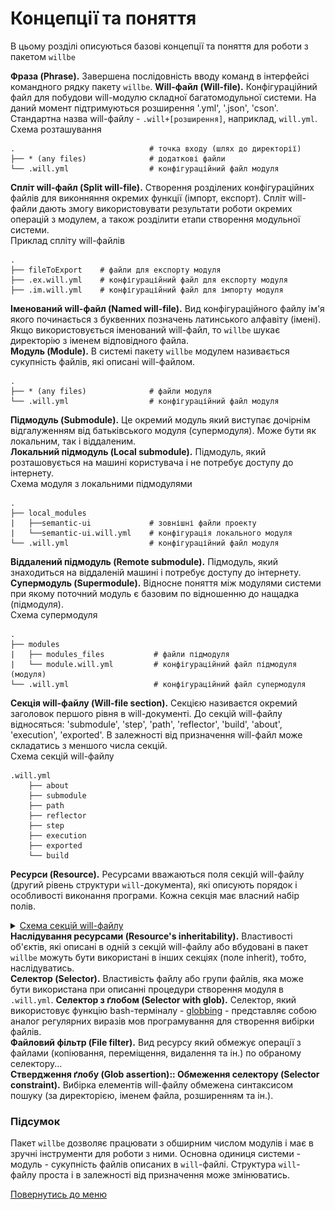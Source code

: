 # Концепції та поняття  

В цьому розділі описуються базові концепції та поняття для роботи з пакетом `willbe`  

<a name="will-phrase"></a> **Фраза (Phrase).** Завершена послідовність вводу команд в інтерфейсі командного рядку пакету `willbe`. 
<a name="will-file"></a> **Will-файл (Will-file).** Конфігураційний файл для побудови will-модулю складної багатомодульної системи. На даний момент підтримуються розширення '.yml', '.json', 'cson'. Стандартна назва will-файлу - `.will+[розширення]`, наприклад, `will.yml`.
Схема розташування  
```
.                              # точка входу (шлях до директорії)
├── * (any files)              # додаткові файли
└── .will.yml                  # конфігураційний файл модуля
```
<a name="split-will-file"></a> **Спліт will-файл (Split will-file).**  Створення розділених конфігураційних файлів для виконняння окремих функції (імпорт, експорт). Спліт will-файли дають змогу використовувати результати роботи окремих операцій з модулем, а також розділити етапи створення модульної системи.  
Приклад спліту will-файлів  
```
.
├── fileToExport    # файли для експорту модуля
├── .ex.will.yml    # конфігураційний файл для експорту модуля
├── .im.will.yml    # конфігураційний файл для імпорту модуля  
```  
<a name="named-will-file"></a> **Іменований will-файл (Named will-file).** Вид конфігураційного файлу ім'я якого починається з буквенних позначень латинського алфавіту (імені). Якщо використовується іменований will-файл, то `willbe` шукає директорію з іменем відповідного файла.  
<a name="module"></a> **Модуль (Module).** В системі пакету `willbe` модулем називається сукупність файлів, які описані will-файлом.  
```
.  
├── * (any files)              # файли модуля
└── .will.yml                  # конфігураційний файл модуля
```  
<a name="submodule"></a> **Підмодуль (Submodule).** Це окремий модуль який виступає дочірнім відгалуженням від батьківського модуля (супермодуля). Може бути як локальним, так і віддаленим.  
<a name="local-submodule"></a> **Локальний підмодуль (Local submodule).** Підмодуль, який розташовується на машині користувача і не потребує доступу до інтернету.  
Схема модуля з локальними підмодулями  
```
.
├── local_modules
|   ├──semantic-ui             # зовнішні файли проекту
|   └──semantic-ui.will.yml    # конфігурація локального модуля
└── .will.yml                  # конфігураційний файл модуля
```  
<a name="remote-submodule"></a> **Віддалений підмодуль (Remote submodule).** Підмодуль, який знаходиться на віддаленій машині і потребує доступу до інтернету.  
<a name="supermodule"></a> **Супермодуль (Supermodule).** Відносне поняття між модулями системи при якому поточний модуль є базовим по відношенню до нащадка (підмодуля).  
Схема супермодуля  
```
.
├── modules
|   ├── modules_files           # файли підмодуля
|   └── module.will.yml         # конфігураційний файл підмодуля (модуля)
└── .will.yml                   # конфігураційний файл супермодуля
```  
<a name="will-file-section"></a> **Секція will-файлу (Will-file section).** Секцією називаєтся окремий заголовок першого рівня в will-документі. До секцій will-файлу відносяться: 'submodule', 'step', 'path', 'reflector', 'build', 'about', 'execution', 'exported'. В залежності від призначення will-файл може складатись з меншого числа секцій.  
Схема секцій will-файлу  
```
.will.yml
    ├── about
    ├── submodule
    ├── path
    ├── reflector
    ├── step
    ├── execution
    ├── exported
    └── build

```  
<a name="resource"></a> **Ресурси (Resource).** Ресурсами вважаються поля секцій will-файлу (другий рівень структури `will`-документа), які описують порядок і особливості виконання програми. Кожна секція має власний набір полів. 
<details>
  <summary><u>Схема секцій will-файлу</u></summary>

![section.ukr](./Images/section.ukr.png)

</details

<a name="resources-inheritability"></a> **Наслідування ресурсами (Resource's inheritability).** Властивості об'єктів, які описані в одній з секцій will-файлу або вбудовані в пакет `willbe` можуть бути використані в інших секціях (поле inherit), тобто, наслідуватись.  
<a name="selector"></a> **Селектор (Selector).** Властивість файлу або групи файлів, яка може бути використана при описанні процедури створення модуля в `.will.yml`.
<a name="selector-with-glob"></a> **Селектор з ґлобом (Selector with glob).** Селектор, який використовує функцію bash-терміналу - [globbing](https://linuxhint.com/bash_globbing_tutorial/) - представляє собою аналог регулярних виразів мов програмування для створення вибірки файлів.  
<a name="file-filter"></a> **Файловий фільтр (File filter).** Вид ресурсу який обмежує операції з файлами (копіювання, переміщення, видалення та ін.) по обраному селектору...  
<a name="glob-assertion"></a> **Ствердження ґлобу (Glob assertion):: Обмеження селектору (Selector constraint).** Вибірка елементів will-файлу обмежена синтаксисом пошуку (за директорією, іменем файла, розширенням та ін.).  

### Підсумок
Пакет `willbe` дозволяє працювати з обширним числом модулів і має в зручні інструменти для роботи з ними. Основна одиниця системи - модуль - сукупність файлів описаних в `will`-файлі. Структура `will`-файлу проста і в залежності від призначення може змінюватись.

[Повернутись до меню](Topics.md)
